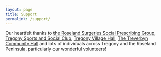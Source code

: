 ```yaml
---
layout: page
title: Support
permalink: /support/
---
```


Our heartfelt thanks to [the Roseland Surgeries Social Prescribing Group](https://www.roselandsurgeries.co.uk/practice-information/patient-participation-group/), [Tregony Sports and Social Club](https://www.facebook.com/p/Tregony-Sports-and-Social-Club-100063501941046/), [Tregony Village Hall](https://www.tregonyvillagehall.co.uk/), [The Treverbyn Community Hall](https://www.thehall.org.uk/) and lots of individuals across Tregony and the Roseland Peninsula, particularly our wonderful volunteers!
